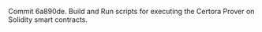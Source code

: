 Commit 6a890de.                    Build and Run scripts for executing the Certora Prover on Solidity smart contracts.